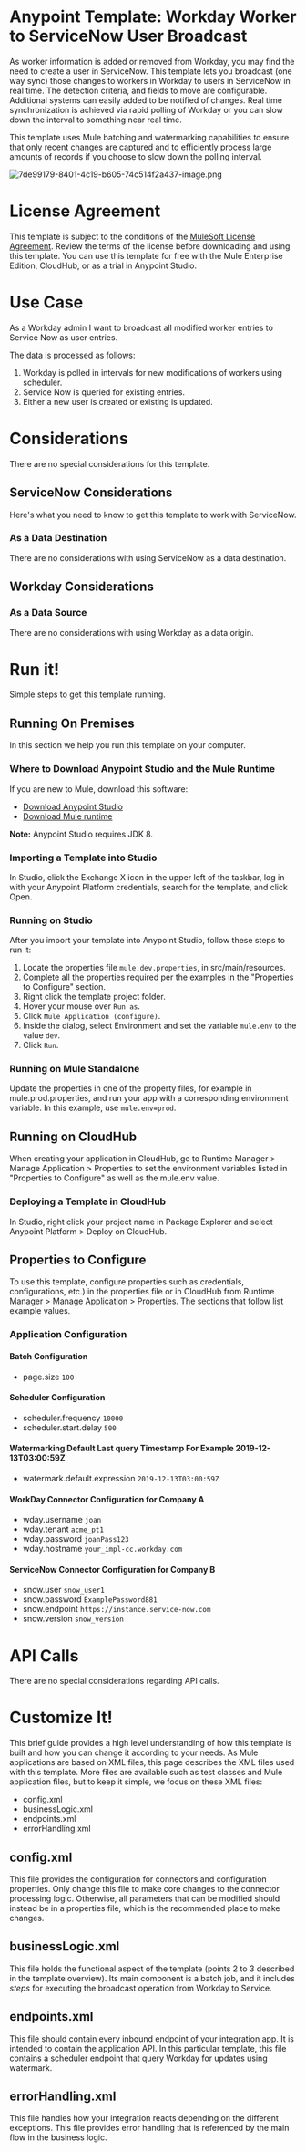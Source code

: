 
# Anypoint Template: Workday Worker to ServiceNow User Broadcast	

<!-- Header (start) -->
As worker information is added or removed from Workday, you may find the need to create a user in ServiceNow. This template lets you broadcast (one way sync) those changes to workers in Workday to users in ServiceNow in real time. The detection criteria, and fields to move are configurable. Additional systems can easily added to be notified of changes. Real time synchronization is achieved via rapid polling of Workday or you can slow down the interval to something near real time. 

This template uses Mule batching and watermarking capabilities to ensure that only recent changes are captured and to efficiently process large amounts of records if you choose to slow down the polling interval.

![7de99179-8401-4c19-b605-74c514f2a437-image.png](https://exchange2-file-upload-service-kprod.s3.us-east-1.amazonaws.com:443/7de99179-8401-4c19-b605-74c514f2a437-image.png)
<!-- Header (end) -->

# License Agreement
This template is subject to the conditions of the <a href="https://s3.amazonaws.com/templates-examples/AnypointTemplateLicense.pdf">MuleSoft License Agreement</a>. Review the terms of the license before downloading and using this template. You can use this template for free with the Mule Enterprise Edition, CloudHub, or as a trial in Anypoint Studio. 
# Use Case
<!-- Use Case (start) -->
As a Workday admin I want to broadcast all modified worker entries to Service Now as user entries.			

The data is processed as follows:

1. Workday is polled in intervals for new modifications of workers using scheduler.
2. Service Now is queried for existing entries.
3. Either a new user is created or existing is updated.
<!-- Use Case (end) -->

# Considerations
<!-- Default Considerations (start) -->

<!-- Default Considerations (end) -->

<!-- Considerations (start) -->
There are no special considerations for this template.
<!-- Considerations (end) -->

## ServiceNow Considerations

Here's what you need to know to get this template to work with ServiceNow.

### As a Data Destination

There are no considerations with using ServiceNow as a data destination.
## Workday Considerations

### As a Data Source

There are no considerations with using Workday as a data origin.

# Run it!
Simple steps to get this template running.
<!-- Run it (start) -->

<!-- Run it (end) -->

## Running On Premises
In this section we help you run this template on your computer.
<!-- Running on premise (start) -->

<!-- Running on premise (end) -->

### Where to Download Anypoint Studio and the Mule Runtime
If you are new to Mule, download this software:

- [Download Anypoint Studio](https://www.mulesoft.com/platform/studio)
- [Download Mule runtime](https://www.mulesoft.com/lp/dl/mule-esb-enterprise)

**Note:** Anypoint Studio requires JDK 8.
<!-- Where to download (start) -->

<!-- Where to download (end) -->

### Importing a Template into Studio
In Studio, click the Exchange X icon in the upper left of the taskbar, log in with your Anypoint Platform credentials, search for the template, and click Open.
<!-- Importing into Studio (start) -->

<!-- Importing into Studio (end) -->

### Running on Studio
After you import your template into Anypoint Studio, follow these steps to run it:

1. Locate the properties file `mule.dev.properties`, in src/main/resources.
2. Complete all the properties required per the examples in the "Properties to Configure" section.
3. Right click the template project folder.
4. Hover your mouse over `Run as`.
5. Click `Mule Application (configure)`.
6. Inside the dialog, select Environment and set the variable `mule.env` to the value `dev`.
7. Click `Run`.

<!-- Running on Studio (start) -->

<!-- Running on Studio (end) -->

### Running on Mule Standalone
Update the properties in one of the property files, for example in mule.prod.properties, and run your app with a corresponding environment variable. In this example, use `mule.env=prod`. 


## Running on CloudHub
When creating your application in CloudHub, go to Runtime Manager > Manage Application > Properties to set the environment variables listed in "Properties to Configure" as well as the mule.env value.
<!-- Running on Cloudhub (start) -->

<!-- Running on Cloudhub (end) -->

### Deploying a Template in CloudHub
In Studio, right click your project name in Package Explorer and select Anypoint Platform > Deploy on CloudHub.
<!-- Deploying on Cloudhub (start) -->

<!-- Deploying on Cloudhub (end) -->

## Properties to Configure
To use this template, configure properties such as credentials, configurations, etc.) in the properties file or in CloudHub from Runtime Manager > Manage Application > Properties. The sections that follow list example values.

### Application Configuration
<!-- Application Configuration (start) -->
#### Batch Configuration

- page.size `100`			
			
#### Scheduler Configuration

- scheduler.frequency `10000`
- scheduler.start.delay `500`

#### Watermarking Default Last query Timestamp For Example 2019-12-13T03:00:59Z

- watermark.default.expression `2019-12-13T03:00:59Z`

#### WorkDay Connector Configuration for Company A

- wday.username `joan`
- wday.tenant `acme_pt1`
- wday.password `joanPass123`
- wday.hostname `your_impl-cc.workday.com`

#### ServiceNow Connector Configuration for Company B

- snow.user `snow_user1`
- snow.password `ExamplePassword881`
- snow.endpoint `https://instance.service-now.com`
- snow.version `snow_version`
<!-- Application Configuration (end) -->

# API Calls
<!-- API Calls (start) -->
There are no special considerations regarding API calls.
<!-- API Calls (end) -->

# Customize It!
This brief guide provides a high level understanding of how this template is built and how you can change it according to your needs. As Mule applications are based on XML files, this page describes the XML files used with this template. More files are available such as test classes and Mule application files, but to keep it simple, we focus on these XML files:

- config.xml
- businessLogic.xml
- endpoints.xml
- errorHandling.xml
<!-- Customize it (start) -->

<!-- Customize it (end) -->

## config.xml
<!-- Default Config XML (start) -->
This file provides the configuration for connectors and configuration properties. Only change this file to make core changes to the connector processing logic. Otherwise, all parameters that can be modified should instead be in a properties file, which is the recommended place to make changes.
<!-- Default Config XML (end) -->

<!-- Config XML (start) -->

<!-- Config XML (end) -->

## businessLogic.xml
<!-- Default Business Logic XML (start) -->
This file holds the functional aspect of the template (points 2 to 3 described in the template overview). Its main component is a batch job, and it includes *steps* for executing the broadcast operation from Workday to Service.
<!-- Default Business Logic XML (end) -->

<!-- Business Logic XML (start) -->

<!-- Business Logic XML (end) -->

## endpoints.xml
<!-- Default Endpoints XML (start) -->
This file should contain every inbound endpoint of your integration app. It is intended to contain the application API.
In this particular template, this file contains a scheduler endpoint that query Workday for updates using watermark.
<!-- Default Endpoints XML (end) -->

<!-- Endpoints XML (start) -->

<!-- Endpoints XML (end) -->

## errorHandling.xml
<!-- Default Error Handling XML (start) -->
This file handles how your integration reacts depending on the different exceptions. This file provides error handling that is referenced by the main flow in the business logic.<!-- Default Error Handling XML (end) -->

<!-- Error Handling XML (start) -->

<!-- Error Handling XML (end) -->

<!-- Extras (start) -->

<!-- Extras (end) -->
